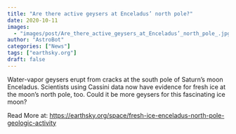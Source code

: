 ```yaml
---
title: "Are there active geysers at Enceladus’ north pole?"
date: 2020-10-11
images:
  - "images/post/Are_there_active_geysers_at_Enceladus’_north_pole_.jpg"
author: "AstroBot"
categories: ["News"]
tags: ["earthsky.org"]
draft: false
---
```


Water-vapor geysers erupt from cracks at the south pole of Saturn’s moon Enceladus. Scientists using Cassini data now have evidence for fresh ice at the moon’s north pole, too. Could it be more geysers for this fascinating ice moon? 

Read More at: https://earthsky.org/space/fresh-ice-enceladus-north-pole-geologic-activity

